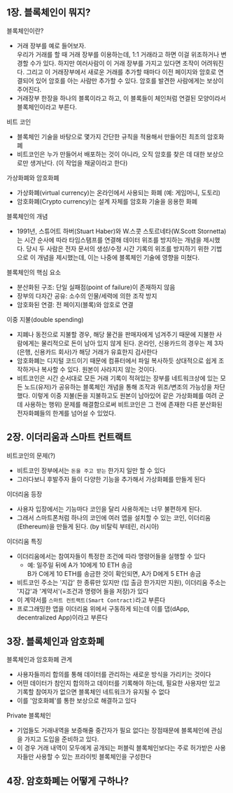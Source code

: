 ## 1장. 블록체인이 뭐지?
블록체인이란?
- 거래 장부를 예로 들어보자.<br>
우리가 거래를 할 때 거래 장부를 이용하는데, 1:1 거래라고 하면 이걸 위조하거나 변경할 수가 있다. 하지만 여러사람이 이 거래 장부를 가지고 있다면 조작이 어려워진다. 그리고 이 거래장부에서 새로운 거래를 추가할 때마다 이전 페이지와 암호로 연결되어 있어 암호를 아는 사람만 추가할 수 있다. 암호를 발견한 사람에게는 보상이 주어진다. 
- 거래장부 한장을 하나의 블록이라고 하고, 이 블록들이 체인처럼 연결된 모양이라서 블록체인이라고 부른다.


비트 코인
- 블록체인 기술을 바탕으로 몇가지 간단한 규칙을 적용해서 만들어진 최초의 암호화폐
- 비트코인은 누가 만들어서 배포하는 것이 아니라, 오직 암호를 찾은 데 대한 보상으로만 생겨난다. (이 작업을 채굴이라고 한다)

가상화폐와 암호화폐
- 가상화폐(virtual currency)는 온라인에서 사용되는 화폐 (예: 게임머니, 도토리)
- 암호화폐(Crypto currency)는 설계 자체를 암호화 기술을 응용한 화폐

블록체인의 개념
- 1991년, 스튜어트 하버(Stuart Haber)와 W.스콧 스토르네타(W.Scott Stornetta)는 시간 순사에 따라 타임스탬프를 연결해 데이터 위조를 방지하는 개념을 제시했다. 당시 두 사람은 전자 문서의 생성/수정 시간 기록의 위조를 방지하기 위한 기법으로 이 개념을 제시했는데, 이는 나중에 블록체인 기술에 영향을 미쳤다.

블록체인의 핵심 요소
- 분산화된 구조: 단일 실패점(point of failure)이 존재하지 않음
- 장부의 다자간 공유: 소수의 인물/세력에 의한 조작 방지
- 암호화된 연결: 전 페이지(블록)와 암호로 연결

이중 지불(double spending)
- 지폐나 동전으로 지불할 경우, 해당 물건을 판매자에게 넘겨주기 때문에 지불한 사람에게는 물리적으로 돈이 남아 있지 않게 된다. 온라인, 신용카드의 경우는 제 3자(은행, 신용카드 회사)가 해당 거래가 유효한지 검사한다
- 암호화폐는 디지털 코드이기 때문에 컴퓨터에서 파일 복사하듯 상대적으로 쉽게 조작하거나 복사할 수 있다. 원본이 사라지지 않는 것이다. 
- 비트코인은 시간 순서대로 모든 거래 기록이 적혀있는 장부를 네트워크상에 있는 모든 노드(유저)가 공유하는 블록체인 개념을 통해 조작과 위조/변조의 가능성을 차단했다. 이렇게 이중 지불(돈을 지불하고도 원본이 남아있어 같은 가상화폐를 여려 군데 사용하는 행위) 문제를 해결함으로써 비트코인은 그 전에 존재한 다른 분산화된 전자화폐들의 한계를 넘어설 수 있었다. 

## 2장. 이더리움과 스마트 컨트랙트
비트코인의 문제(?)
- 비트코인 장부에서는 `돈을 주고 받는` 한가지 일만 할 수 있다
- 그러다보니 후발주자 들이 다양한 기능을 추가해서 가상화폐를 만들게 된다

이더리움 등장
- 사용자 입장에서는 기능마다 코인을 달리 사용하게는 너무 불편하게 된다. 
- 그래서 스마트폰처럼 하나의 코인에 여러 앱을 설치할 수 있는 코인, 이더리움(Ethereum)을 만들게 된다. (by 비탈릭 부테린, 러시아)

이더리움 특징
- 이더리움에서는 참여자들이 특정한 조건에 따라 명령어들을 실행할 수 있다
   - 예: 일주일 뒤에 A가 10에게 10 ETH 송금<br>
   B가 C에게 10 ETH를 송금한 것이 확인되면, A가 D에게 5 ETH 송금
- 비트코인 주소는 '지갑' 한 종류만 있지만 (입 출금 한가지만 지원), 이더리움 주소는 '지갑'과 '계약서'(=조건과 명령어 들을 저장)가 있다
- 이 계약서를 `스마트 컨트랙트(Smart Contract)`라고 부른다
- 프로그래밍한 앱을 이더리움 위에서 구동하게 되는데 이를 댑(dApp, decentralized App)이라고 부른다


## 3장. 블록체인과 암호화폐
블록체인과 암호화폐 관계
- 사용자들끼리 합의를 통해 데이터를 관리하는 새로운 방식을 가리키는 것이다
- 어떤 데이터가 참인지 합의하고 데이터를 기록해야 하는데, 필요한 사용자만 있고 기록할 참여자가 없으면 블록체인 네트워크가 유지될 수 없다
- 이를 '암호화폐'를 통한 보상으로 해결하고 있다

Private 블록체인
- 기업들도 거래내역을 보증해줄 중간자가 필요 없다는 장점때문에 블록체인에 관심을 가지고 도입을 준비하고 있다. 
- 이 경우 거래 내역이 모두에게 공개되는 퍼블릭 블록체인보다는 주로 허가받은 사용자들만 사용할 수 있는 프라이빗 블록체인을 구성한다

## 4장. 암호화폐는 어떻게 구하나?


